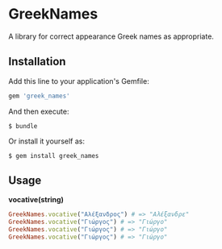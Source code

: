 # GreekNames

A library for correct appearance Greek names as appropriate.

## Installation

Add this line to your application's Gemfile:

```ruby
gem 'greek_names'
```

And then execute:

    $ bundle

Or install it yourself as:

    $ gem install greek_names

## Usage

**vocative(string)**

```ruby
GreekNames.vocative("Αλέξανδρος") # => "Αλέξανδρε"
GreekNames.vocative("Γιώργος") # => "Γιώργο"
GreekNames.vocative("Γιώργος") # => "Γιώργο"
GreekNames.vocative("Γιώργος") # => "Γιώργο"
```
